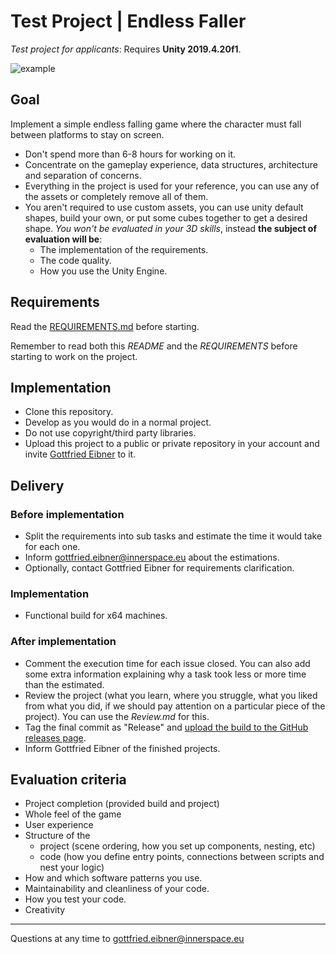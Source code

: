 # Test Project | Endless Faller 

*Test project for applicants*: Requires **Unity 2019.4.20f1**. 

![example](Images/example-faller.gif)

## Goal 

Implement a simple endless falling game where the character must fall between platforms to stay on screen. 

- Don't spend more than 6-8 hours for working on it. 
- Concentrate on the gameplay experience, data structures, architecture and separation of concerns.
- Everything in the project is used for your reference, you can use any of the assets or completely remove all of them. 
- You aren't required to use custom assets, you can use unity default shapes, build your own, or put some cubes together to get a desired shape. *You won't be evaluated in your 3D skills*, instead **the subject of evaluation will be**:
    - The implementation of the requirements.
    - The code quality.
    - How you use the Unity Engine.

## Requirements

Read the [REQUIREMENTS.md](https://github.com/innerspacetrainings/Application-Endless-Faller/blob/master/REQUIREMENTS.md) before starting.

Remember to read both this *README* and the *REQUIREMENTS* before starting to work on the project.

## Implementation 

- Clone this repository. 
- Develop as you would do in a normal project. 
- Do not use copyright/third party libraries. 
- Upload this project to a public or private repository in your account and invite [Gottfried Eibner](https://github.com/gogemx) to it. 

## Delivery 

### Before implementation 

- Split the requirements into sub tasks and estimate the time it would take for each one.
- Inform  <gottfried.eibner@innerspace.eu> about the estimations. 
- Optionally, contact Gottfried Eibner for requirements clarification. 

### Implementation 

- Functional build for x64 machines. 

### After implementation 

- Comment the execution time for each issue closed. You can also add some extra information explaining why a task took less or more time than the estimated.
- Review the project (what you learn, where you struggle, what you liked from what you did, if we should pay attention on a particular piece of the project). You can use the *Review.md* for this. 
- Tag the final commit as "Release" and [upload the build to the GitHub releases page](https://docs.github.com/en/github/administering-a-repository/managing-releases-in-a-repository). 
- Inform Gottfried Eibner of the finished projects. 

## Evaluation criteria 

- Project completion (provided build and project) 
- Whole feel of the game
- User experience
- Structure of the 
    - project (scene ordering, how you set up components, nesting, etc)
    - code (how you define entry points, connections between scripts and nest your logic)
- How and which software patterns you use. 
- Maintainability and cleanliness of your code. 
- How you test your code. 
- Creativity 

--- 

Questions at any time to <gottfried.eibner@innerspace.eu>
